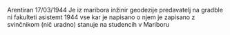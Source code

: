 Arentiran 17/03/1944
Je iz maribora
inžinir geodezije
predavatelj na gradble ni fakulteti
asistemt 1944
vse kar je napisano o njem je zapisano z svinčnikom (nič uradno)
stanuje na studencih v Mariboru